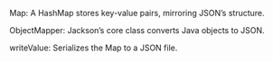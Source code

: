 Map: A HashMap stores key-value pairs, mirroring JSON’s structure.

ObjectMapper: Jackson’s core class converts Java objects to JSON.

writeValue: Serializes the Map to a JSON file.
